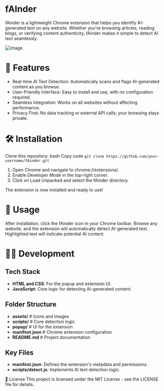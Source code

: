 # fAInder

fAinder is a lightweight Chrome extension that helps you identify AI-generated text on any website. Whether you're browsing articles, reading blogs, or verifying content authenticity, fAinder makes it simple to detect AI text seamlessly.

![image](https://github.com/user-attachments/assets/0c761cae-e8a3-4cd5-b396-ab137009f091)

# 🚀 Features
- Real-time AI Text Detection: Automatically scans and flags AI-generated content as you browse.
- User-Friendly Interface: Easy to install and use, with no configuration required.
- Seamless Integration: Works on all websites without affecting performance.
- Privacy First: No data tracking or external API calls; your browsing stays private.
  
# 🛠 Installation
Clone this repository:
bash
Copy code
```git clone https://github.com/your-username/fAinder.git```
1. Open Chrome and navigate to chrome://extensions/.
2. Enable Developer Mode in the top-right corner.
2. Click on Load Unpacked and select the fAinder directory.

The extension is now installed and ready to use!

# 📖 Usage

After installation, click the fAinder icon in your Chrome toolbar. Browse any website, and the extension will automatically detect AI-generated text. Highlighted text will indicate potential AI content.

# 👨‍💻 Development
## Tech Stack
- **HTML and CSS**: For the popup and extension UI.
- **JavaScript**: Core logic for detecting AI-generated content.
  
## Folder Structure

- **assets/**              # Icons and images
- **scripts/**             # Core detection logic
- **popup/**               # UI for the extension
- **manifest.json**        # Chrome extension configuration
- **README.md**            # Project documentation

## Key Files
- **manifest.json**: Defines the extension's metadata and permissions.
- **scripts/detect.js**: Implements AI text detection logic.

📄 License
This project is licensed under the MIT License - see the LICENSE file for details.
